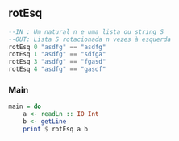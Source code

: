 ## rotEsq

```hs
--IN : Um natural n e uma lista ou string S
--OUT: Lista S rotacionada n vezes à esquerda
rotEsq 0 "asdfg" == "asdfg"
rotEsq 1 "asdfg" == "sdfga"
rotEsq 3 "asdfg" == "fgasd"
rotEsq 4 "asdfg" == "gasdf"
```


<!--MAIN_BEGIN-->
### Main
```hs
main = do
    a <- readLn :: IO Int
    b <- getLine
    print $ rotEsq a b

```
<!--MAIN_END-->